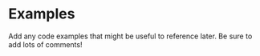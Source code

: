 # Examples

Add any code examples that might be useful to reference later. Be sure to add lots of comments!
